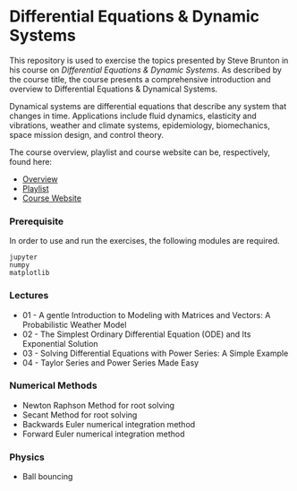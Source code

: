 # Differential Equations & Dynamic Systems #

This repository is used to exercise the topics presented by
Steve Brunton in his course on _Differential Equations & Dynamic Systems_. 
As described by the course title, the course presents a comprehensive introduction and overview to Differential Equations & Dynamical Systems.  

Dynamical systems are differential equations that describe any system that changes in time.  Applications include 
fluid dynamics, elasticity and vibrations, weather and climate systems, epidemiology, 
biomechanics, space mission design, and control theory.  

The course overview, playlist and course website can be, respectively, found here:
* [Overview](https://www.youtube.com/watch?v=9fQkLQZe3u8)
* [Playlist](https://www.youtube.com/playlist?list=PLMrJAkhIeNNTYaOnVI3QpH7jgULnAmvPA)
* [Course Website](http://faculty.washington.edu/sbrunton/me564/)

### Prerequisite  ###
In order to use and run the exercises, the following modules
are required.

    jupyter
    numpy
    matplotlib


### Lectures ###
* 01 - A gentle Introduction to Modeling with Matrices and Vectors: A Probabilistic Weather Model
* 02 - The Simplest Ordinary Differential Equation (ODE) and Its Exponential Solution
* 03 - Solving Differential Equations with Power Series: A Simple Example
* 04 - Taylor Series and Power Series Made Easy

### Numerical Methods ###
* Newton Raphson Method for root solving 
* Secant Method for root solving
* Backwards Euler numerical integration method
* Forward Euler numerical integration method

### Physics ###
* Ball bouncing